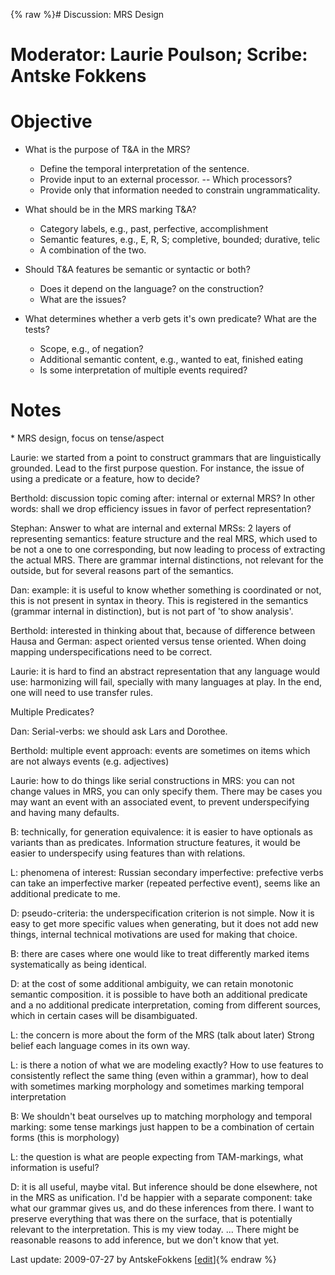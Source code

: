 {% raw %}# Discussion: MRS Design

# Moderator: Laurie Poulson; Scribe: Antske Fokkens

# Objective

- What is the purpose of T&A in the MRS?
  
  - Define the temporal interpretation of the sentence.
  - Provide input to an external processor. -- Which processors?
  - Provide only that information needed to constrain
ungrammaticality.
- What should be in the MRS marking T&A?
  
  - Category labels, e.g., past, perfective, accomplishment
  - Semantic features, e.g., E, R, S; completive, bounded; durative,
telic
  - A combination of the two.
- Should T&A features be semantic or syntactic or both?
  
  - Does it depend on the language? on the construction?
  - What are the issues?
- What determines whether a verb gets it's own predicate? What are the
tests?
  - Scope, e.g., of negation?
  - Additional semantic content, e.g., wanted to eat, finished
eating
  - Is some interpretation of multiple events required?

# Notes

\* MRS design, focus on tense/aspect

Laurie: we started from a point to construct grammars that are
linguistically grounded. Lead to the first purpose question. For
instance, the issue of using a predicate or a feature, how to decide?

Berthold: discussion topic coming after: internal or external MRS? In
other words: shall we drop efficiency issues in favor of perfect
representation?

Stephan: Answer to what are internal and external MRSs: 2 layers of
representing semantics: feature structure and the real MRS, which used
to be not a one to one corresponding, but now leading to process of
extracting the actual MRS. There are grammar internal distinctions, not
relevant for the outside, but for several reasons part of the semantics.

Dan: example: it is useful to know whether something is coordinated or
not, this is not present in syntax in theory. This is registered in the
semantics (grammar internal in distinction), but is not part of 'to show
analysis'.

Berthold: interested in thinking about that, because of difference
between Hausa and German: aspect oriented versus tense oriented. When
doing mapping underspecifications need to be correct.

Laurie: it is hard to find an abstract representation that any language
would use: harmonizing will fail, specially with many languages at play.
In the end, one will need to use transfer rules.

Multiple Predicates?

Dan: Serial-verbs: we should ask Lars and Dorothee.

Berthold: multiple event approach: events are sometimes on items which
are not always events (e.g. adjectives)

Laurie: how to do things like serial constructions in MRS: you can not
change values in MRS, you can only specify them. There may be cases you
may want an event with an associated event, to prevent underspecifying
and having many defaults.

B: technically, for generation equivalence: it is easier to have
optionals as variants than as predicates. Information structure
features, it would be easier to underspecify using features than with
relations.

L: phenomena of interest: Russian secondary imperfective: prefective
verbs can take an imperfective marker (repeated perfective event), seems
like an additional predicate to me.

D: pseudo-criteria: the underspecification criterion is not simple. Now
it is easy to get more specific values when generating, but it does not
add new things, internal technical motivations are used for making that
choice.

B: there are cases where one would like to treat differently marked
items systematically as being identical.

D: at the cost of some additional ambiguity, we can retain monotonic
semantic composition. it is possible to have both an additional
predicate and a no additional predicate interpretation, coming from
different sources, which in certain cases will be disambiguated.

L: the concern is more about the form of the MRS (talk about later)
Strong belief each language comes in its own way.

L: is there a notion of what we are modeling exactly? How to use
features to consistently reflect the same thing (even within a grammar),
how to deal with sometimes marking morphology and sometimes marking
temporal interpretation

B: We shouldn't beat ourselves up to matching morphology and temporal
marking: some tense markings just happen to be a combination of certain
forms (this is morphology)

L: the question is what are people expecting from TAM-markings, what
information is useful?

D: it is all useful, maybe vital. But inference should be done
elsewhere, not in the MRS as unification. I'd be happier with a separate
component: take what our grammar gives us, and do these inferences from
there. I want to preserve everything that was there on the surface, that
is potentially relevant to the interpretation. This is my view today.
... There might be reasonable reasons to add inference, but we don't
know that yet.

Last update: 2009-07-27 by AntskeFokkens [[edit](https://github.com/delph-in/docs/wiki/BarcelonaSemantics/_edit)]{% endraw %}